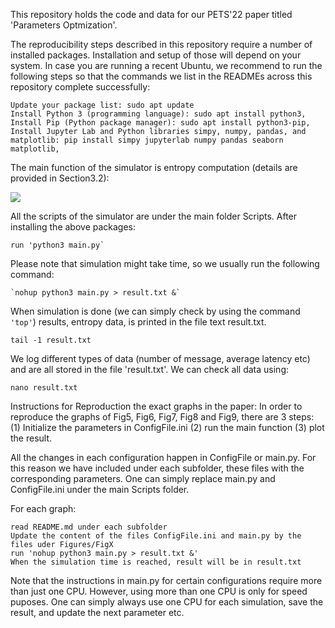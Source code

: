 This repository holds the code and data for our PETS'22 paper titled 'Parameters Optmization'.



The reproducibility steps described in this repository require a number of installed packages. Installation and setup of those will depend on your system. In case you are running a recent Ubuntu, we recommend to run the following steps so that the commands we list in the READMEs across this repository complete successfully:

    Update your package list: sudo apt update
    Install Python 3 (programming language): sudo apt install python3,
    Install Pip (Python package manager): sudo apt install python3-pip,
    Install Jupyter Lab and Python libraries simpy, numpy, pandas, and matplotlib: pip install simpy jupyterlab numpy pandas seaborn matplotlib,

The main function of the simulator is entropy computation (details are provided in Section3.2):

![](/home/iness/Desktop/entropy.png)

All the scripts of the simulator are under the main folder Scripts. After installing the above packages:
 
    run 'python3 main.py`

Please note that simulation might take time, so we usually run the following command:
        
    `nohup python3 main.py > result.txt &`
When simulation is done (we can simply check by using the command `'top'`) results, entropy data, is printed in the file text result.txt.
       
    tail -1 result.txt


We log different types of data (number of message, average latency etc) and are all stored in the file 'result.txt'. We can check all data using:

    nano result.txt

Instructions for Reproduction the exact graphs in the paper:
    In order to reproduce the graphs of Fig5, Fig6, Fig7, Fig8 and Fig9, there are 3 steps: (1) Initialize the parameters in ConfigFile.ini (2) run the main function (3) plot the result. 

All the changes in each configuration happen in ConfigFile or main.py. For this reason we have included under each subfolder, these files with the corresponding parameters. One can simply replace main.py and ConfigFile.ini under the main Scripts folder.

For each graph:
    
    read README.md under each subfolder
    Update the content of the files ConfigFile.ini and main.py by the files uder Figures/FigX 
    run 'nohup python3 main.py > result.txt &'
    When the simulation time is reached, result will be in result.txt

Note that the instructions in main.py for certain configurations require more than just one CPU. However, using more than one CPU is only for speed puposes.
One can simply always use one CPU for each simulation, save the result,  and update the next parameter etc.


